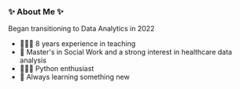 ### ✨ About Me ✨

Began transitioning to Data Analytics in 2022

- 👩🏻‍🏫 8 years experience in teaching
- 🏥 Master's in Social Work and a strong interest in healthcare data analysis
- 👩🏻‍💻 Python enthusiast
- 🌿 Always learning something new
